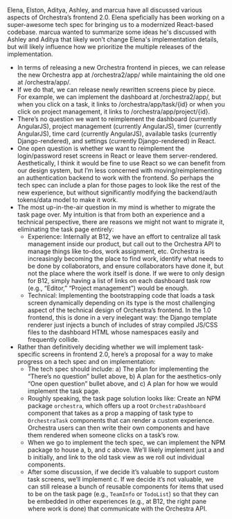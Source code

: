 Elena, Elston, Aditya, Ashley, and marcua have all discussed various aspects of Orchestra’s frontend 2.0. Elena speficially has been working on a super-awesome tech spec for bringing us to a modernized React-based codebase. marcua wanted to summarize some ideas he's discussed with Ashley and Aditya that likely won’t change Elena's implementation details, but will likely influence how we prioritize the multiple releases of the implementation.

* In terms of releasing a new Orchestra frontend in pieces, we can release the new Orchestra app at /orchestra2/app/ while maintaining the old one at /orchestra/app/.
* If we do that, we can release newly rewritten screens piece by piece. For example, we can implement the dashboard at /orchestra2/app/, but when you click on a task, it links to /orchestra/app/task/{id} or when you click on project management, it links to /orchestra/app/project/{id}.
* There’s no question we want to reimplement the dashboard (currently AngularJS), project management (currently AngularJS), timer (currently AngularJS), time card (currently AngularJS), available tasks (currently Django-rendered), and settings (currently Django-rendered) in React.
* One open question is whether we want to reimplement the login/password reset screens in React or leave them server-rendered. Aesthetically, I think it would be fine to use React so we can benefit from our design system, but I’m less concerned with moving/reimplementing an authentication backend to work with the frontend. So perhaps the tech spec can include a plan for those pages to look like the rest of the new experience, but without significantly modifying the backend/auth tokens/data model to make it work.
* The most up-in-the-air question in my mind is whether to migrate the task page over. My intuition is that from both an experience and a technical perspective, there are reasons we might not want to migrate it, eliminating the task page entirely:
    * Experience: Internally at B12, we have an effort to centralize all task management inside our product, but call out to the Orchestra API to manage things like to-dos, work assignment, etc. Orchestra is increasingly becoming the place to find work, identify what needs to be done by collaborators, and ensure collaborators have done it, but not the place where the work itself is done. If we were to only design for B12, simply having a list of links on each dashboard task row (e.g., “Editor,” “Project management”) would be enough.
    * Technical: Implementing the bootstrapping code that loads a task screen dynamically depending on its type is the most challenging aspect of the technical design of Orchestra’s frontend. In the 1.0 frontend, this is done in a very inelegant way: the Django template renderer just injects a bunch of includes of stray compiled JS/CSS files to the dashboard HTML whose namespaces easily and frequently collide.
* Rather than definitively deciding whether we will implement task-specific screens in frontend 2.0, here’s a proposal for a way to make progress on a tech spec and on implementation:
    * The tech spec should include: a) The plan for implementing the “There’s no question” bullet above, b) A plan for the aesthetics-only “One open question” bullet above, and c) A plan for how we would implement the task page.
    * Roughly speaking, the task page solution looks like: Create an NPM package `orchestra`, which offers up a root `OrchestraDashboard` component that takes as a prop a mapping of task type to `OrchestraTask` components that can render a custom experience. Orchestra users can then write their own components and have them rendered when someone clicks on a task’s row.
    * When we go to implement the tech spec, we can implement the NPM package to house a, b, and c above. We’ll likely implement just a and b initially, and link to the old task view as we roll out individual components.
    * After some discussion, if we decide it’s valuable to support custom task screens, we’ll implement c. If we decide it’s not valuable, we can still release a bunch of reusable components for items that used to be on the task page (e.g., `TeamInfo` or `TodoList`) so that they can be embedded in other experiences (e.g., at B12, the right pane where work is done) that communicate with the Orchestra API.


